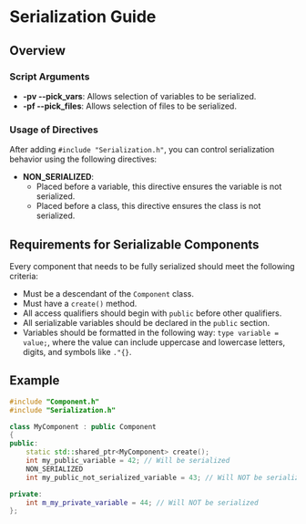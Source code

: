 # Serialization Guide

## Overview

### Script Arguments

- **-pv --pick_vars**: Allows selection of variables to be serialized.
- **-pf --pick_files**: Allows selection of files to be serialized.

### Usage of Directives

After adding `#include "Serialization.h"`, you can control serialization behavior using the following directives:

- **NON_SERIALIZED**: 
  - Placed before a variable, this directive ensures the variable is not serialized.
  - Placed before a class, this directive ensures the class is not serialized.

## Requirements for Serializable Components

Every component that needs to be fully serialized should meet the following criteria:

- Must be a descendant of the `Component` class.
- Must have a `create()` method.
- All access qualifiers should begin with `public` before other qualifiers.
- All serializable variables should be declared in the `public` section.
- Variables should be formatted in the following way: `type variable = value;`, where the value can include uppercase and lowercase letters, digits, and symbols like `."{}`.

## Example

```cpp
#include "Component.h"
#include "Serialization.h"

class MyComponent : public Component 
{
public:
	static std::shared_ptr<MyComponent> create();
	int my_public_variable = 42; // Will be serialized
	NON_SERIALIZED
	int my_public_not_serialized_variable = 43; // Will NOT be serialized

private:
	int m_my_private_variable = 44; // Will NOT be serialized
};

